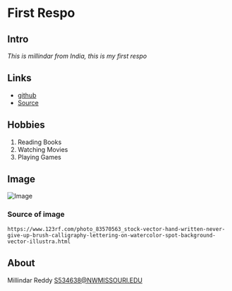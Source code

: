# First Respo 

## Intro
*This is millindar from India, this is my first respo*


## Links ##
- [github](https://milindar.github.io/sample/ "Website")
- [Source](https://github.com/milindar/sample- "Source")

 ## Hobbies ##

 1. Reading Books 
 1. Watching Movies
 1. Playing Games 
 
 ## Image ##
 ![ Image ](https://github.com/milindar/sample/blob/master/83570563-hand-written-never-give-up-brush-calligraphy-lettering-on-watercolor-spot-background-vector-illustra.jpg "Image")
### Source of image
```
https://www.123rf.com/photo_83570563_stock-vector-hand-written-never-give-up-brush-calligraphy-lettering-on-watercolor-spot-background-vector-illustra.html
```
## About

Millindar Reddy
S534638@NWMISSOURI.EDU
